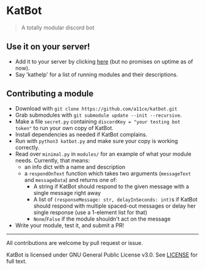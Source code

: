 # KatBot

> A totally modular discord bot

## Use it on your server!

- Add it to your server by clicking [here](https://discord.com/api/oauth2/authorize?client_id=827458123551604756&permissions=378944&scope=bot) (but no promises on uptime as of now).
- Say 'kathelp' for a list of running modules and their descriptions.

## Contributing a module

- Download with `git clone https://github.com/a11ce/katbot.git`
- Grab submodules with `git submodule update --init --recursive`.
- Make a file `secret.py` containing `discordKey = "your testing bot token"` to run your own copy of KatBot.
- Install dependencies as needed if KatBot complains.
- Run with `python3 katbot.py` and make sure your copy is working correctly.
- Read over `minimal.py` in `modules/` for an example of what your module needs. Currently, that means:
    - an info dict with a name and description 
    - a `respondOnText` function which takes two arguments (`messageText` and `messageData`) and returns one of: 
        - A string if KatBot should respond to the given message with a single message right away
        - A list of `(responseMessage: str, delayInSeconds: int)`s if KatBot should respond with multiple spaced-out messages or delay her single response (use a 1-element list for that)
        - `None`/`False` if the module shouldn't act on the message
- Write your module, test it, and submit a PR!

--- 

All contributions are welcome by pull request or issue.

KatBot is licensed under GNU General Public License v3.0. See [LICENSE](../master/LICENSE) for full text.
